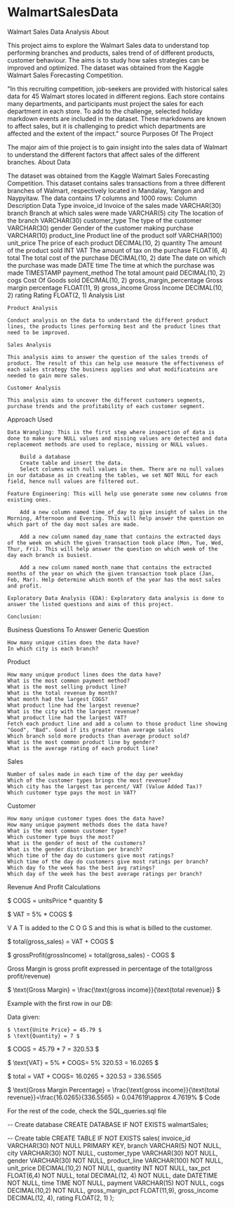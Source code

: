 # WalmartSalesData
Walmart Sales Data Analysis
About

This project aims to explore the Walmart Sales data to understand top performing branches and products, sales trend of of different products, customer behaviour. The aims is to study how sales strategies can be improved and optimized. The dataset was obtained from the Kaggle Walmart Sales Forecasting Competition.

"In this recruiting competition, job-seekers are provided with historical sales data for 45 Walmart stores located in different regions. Each store contains many departments, and participants must project the sales for each department in each store. To add to the challenge, selected holiday markdown events are included in the dataset. These markdowns are known to affect sales, but it is challenging to predict which departments are affected and the extent of the impact." source
Purposes Of The Project

The major aim of thie project is to gain insight into the sales data of Walmart to understand the different factors that affect sales of the different branches.
About Data

The dataset was obtained from the Kaggle Walmart Sales Forecasting Competition. This dataset contains sales transactions from a three different branches of Walmart, respectively located in Mandalay, Yangon and Naypyitaw. The data contains 17 columns and 1000 rows:
Column 	Description 	Data Type
invoice_id 	Invoice of the sales made 	VARCHAR(30)
branch 	Branch at which sales were made 	VARCHAR(5)
city 	The location of the branch 	VARCHAR(30)
customer_type 	The type of the customer 	VARCHAR(30)
gender 	Gender of the customer making purchase 	VARCHAR(10)
product_line 	Product line of the product solf 	VARCHAR(100)
unit_price 	The price of each product 	DECIMAL(10, 2)
quantity 	The amount of the product sold 	INT
VAT 	The amount of tax on the purchase 	FLOAT(6, 4)
total 	The total cost of the purchase 	DECIMAL(10, 2)
date 	The date on which the purchase was made 	DATE
time 	The time at which the purchase was made 	TIMESTAMP
payment_method 	The total amount paid 	DECIMAL(10, 2)
cogs 	Cost Of Goods sold 	DECIMAL(10, 2)
gross_margin_percentage 	Gross margin percentage 	FLOAT(11, 9)
gross_income 	Gross Income 	DECIMAL(10, 2)
rating 	Rating 	FLOAT(2, 1)
Analysis List

    Product Analysis

    Conduct analysis on the data to understand the different product lines, the products lines performing best and the product lines that need to be improved.

    Sales Analysis

    This analysis aims to answer the question of the sales trends of product. The result of this can help use measure the effectiveness of each sales strategy the business applies and what modificatoins are needed to gain more sales.

    Customer Analysis

    This analysis aims to uncover the different customers segments, purchase trends and the profitability of each customer segment.

Approach Used

    Data Wrangling: This is the first step where inspection of data is done to make sure NULL values and missing values are detected and data replacement methods are used to replace, missing or NULL values.

        Build a database
        Create table and insert the data.
        Select columns with null values in them. There are no null values in our database as in creating the tables, we set NOT NULL for each field, hence null values are filtered out.

    Feature Engineering: This will help use generate some new columns from existing ones.

        Add a new column named time_of_day to give insight of sales in the Morning, Afternoon and Evening. This will help answer the question on which part of the day most sales are made.

        Add a new column named day_name that contains the extracted days of the week on which the given transaction took place (Mon, Tue, Wed, Thur, Fri). This will help answer the question on which week of the day each branch is busiest.

        Add a new column named month_name that contains the extracted months of the year on which the given transaction took place (Jan, Feb, Mar). Help determine which month of the year has the most sales and profit.

    Exploratory Data Analysis (EDA): Exploratory data analysis is done to answer the listed questions and aims of this project.

    Conclusion:

Business Questions To Answer
Generic Question

    How many unique cities does the data have?
    In which city is each branch?

Product

    How many unique product lines does the data have?
    What is the most common payment method?
    What is the most selling product line?
    What is the total revenue by month?
    What month had the largest COGS?
    What product line had the largest revenue?
    What is the city with the largest revenue?
    What product line had the largest VAT?
    Fetch each product line and add a column to those product line showing "Good", "Bad". Good if its greater than average sales
    Which branch sold more products than average product sold?
    What is the most common product line by gender?
    What is the average rating of each product line?

Sales

    Number of sales made in each time of the day per weekday
    Which of the customer types brings the most revenue?
    Which city has the largest tax percent/ VAT (Value Added Tax)?
    Which customer type pays the most in VAT?

Customer

    How many unique customer types does the data have?
    How many unique payment methods does the data have?
    What is the most common customer type?
    Which customer type buys the most?
    What is the gender of most of the customers?
    What is the gender distribution per branch?
    Which time of the day do customers give most ratings?
    Which time of the day do customers give most ratings per branch?
    Which day fo the week has the best avg ratings?
    Which day of the week has the best average ratings per branch?

Revenue And Profit Calculations

$ COGS = unitsPrice * quantity $

$ VAT = 5% * COGS $

V A T is added to the C O G S and this is what is billed to the customer.

$ total(gross_sales) = VAT + COGS $

$ grossProfit(grossIncome) = total(gross_sales) - COGS $

Gross Margin is gross profit expressed in percentage of the total(gross profit/revenue)

$ \text{Gross Margin} = \frac{\text{gross income}}{\text{total revenue}} $

Example with the first row in our DB:

Data given:

    $ \text{Unite Price} = 45.79 $
    $ \text{Quantity} = 7 $

$ COGS = 45.79 * 7 = 320.53 $

$ \text{VAT} = 5% * COGS\= 5% 320.53 = 16.0265 $

$ total = VAT + COGS\= 16.0265 + 320.53 = 336.5565

$ \text{Gross Margin Percentage} = \frac{\text{gross income}}{\text{total revenue}}\=\frac{16.0265}{336.5565} = 0.047619\\approx 4.7619% $
Code

For the rest of the code, check the SQL_queries.sql file

-- Create database
CREATE DATABASE IF NOT EXISTS walmartSales;

-- Create table
CREATE TABLE IF NOT EXISTS sales(
	invoice_id VARCHAR(30) NOT NULL PRIMARY KEY,
    branch VARCHAR(5) NOT NULL,
    city VARCHAR(30) NOT NULL,
    customer_type VARCHAR(30) NOT NULL,
    gender VARCHAR(30) NOT NULL,
    product_line VARCHAR(100) NOT NULL,
    unit_price DECIMAL(10,2) NOT NULL,
    quantity INT NOT NULL,
    tax_pct FLOAT(6,4) NOT NULL,
    total DECIMAL(12, 4) NOT NULL,
    date DATETIME NOT NULL,
    time TIME NOT NULL,
    payment VARCHAR(15) NOT NULL,
    cogs DECIMAL(10,2) NOT NULL,
    gross_margin_pct FLOAT(11,9),
    gross_income DECIMAL(12, 4),
    rating FLOAT(2, 1)
);

